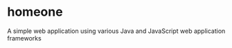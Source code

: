 homeone
=======

A simple web application using various Java and JavaScript web application frameworks
